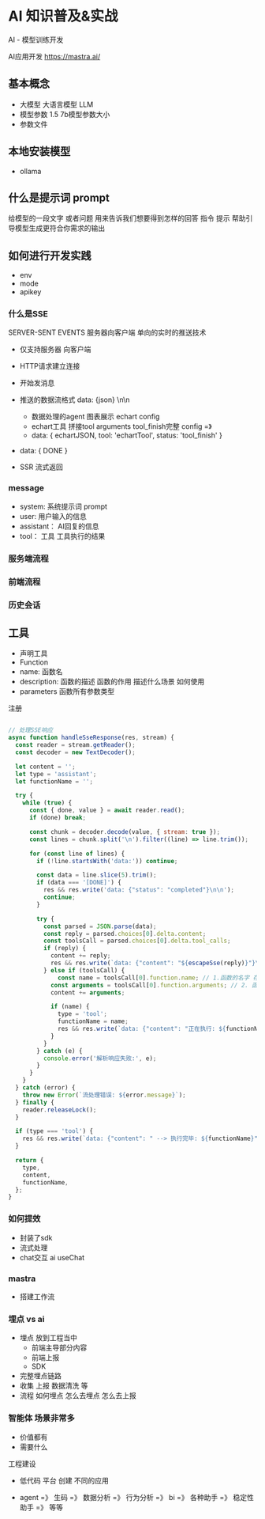 # AI 知识普及&实战

AI - 模型训练开发 

AI应用开发  https://mastra.ai/

## 基本概念
- 大模型 大语言模型 LLM 
- 模型参数 1.5 7b模型参数大小 
- 参数文件 

## 本地安装模型 
- ollama 

## 什么是提示词 prompt
给模型的一段文字 或者问题 用来告诉我们想要得到怎样的回答 
指令 提示 帮助引导模型生成更符合你需求的输出

## 如何进行开发实践
- env
- mode
- apikey

### 什么是SSE
SERVER-SENT EVENTS  服务器向客户端 单向的实时的推送技术 

- 仅支持服务器 向客户端 
- HTTP请求建立连接
- 开始发消息 
- 推送的数据流格式 data: {json} \n\n
    - 数据处理的agent 图表展示 echart config 
    - echart工具 拼接tool arguments tool_finish完整 config =》 
    - data: { echartJSON, tool: 'echartTool', status: 'tool_finish' } 
    <Echart config = echartJSON>
- data: { DONE } 

- SSR 流式返回 

### message
- system: 系统提示词 prompt 
- user: 用户输入的信息
- assistant： AI回复的信息
- tool： 工具 工具执行的结果 

### 服务端流程

### 前端流程

### 历史会话

## 工具
- 声明工具
- Function
- name: 函数名
- description: 函数的描述 函数的作用 描述什么场景 如何使用 
- parameters 函数所有参数类型 

注册

```js

// 处理SSE响应
async function handleSseResponse(res, stream) {
  const reader = stream.getReader();
  const decoder = new TextDecoder();

  let content = '';
  let type = 'assistant';
  let functionName = '';

  try {
    while (true) {
      const { done, value } = await reader.read();
      if (done) break;

      const chunk = decoder.decode(value, { stream: true });
      const lines = chunk.split('\n').filter((line) => line.trim());

      for (const line of lines) {
        if (!line.startsWith('data:')) continue;

        const data = line.slice(5).trim();
        if (data === '[DONE]') {
          res && res.write('data: {"status": "completed"}\n\n');
          continue;
        }

        try {
          const parsed = JSON.parse(data);
          const reply = parsed.choices[0].delta.content;
          const toolsCall = parsed.choices[0].delta.tool_calls;
          if (reply) {
            content += reply;
            res && res.write(`data: {"content": "${escapeSse(reply)}"}\n\n`);
          } else if (toolsCall) {
              const name = toolsCall[0].function.name; // 1.函数的名字 存储函数名称 
            const arguments = toolsCall[0].function.arguments; // 2. 函数参数拼接 writeCode方法 需要code参数 拼接参数 reactreact-dom
            content += arguments;

            if (name) {
              type = 'tool';
              functionName = name;
              res && res.write(`data: {"content": "正在执行: ${functionName}"}\n\n`);
            }
          }
        } catch (e) {
          console.error('解析响应失败:', e);
        }
      }
    }
  } catch (error) {
    throw new Error(`流处理错误: ${error.message}`);
  } finally {
    reader.releaseLock();
  }

  if (type === 'tool') {
    res && res.write(`data: {"content": " --> 执行完毕: ${functionName}"}\n\n`);
  }

  return {
    type,
    content,
    functionName,
  };
}
```


### 如何提效

- 封装了sdk
- 流式处理
- chat交互 ai useChat


### mastra
- 搭建工作流


### 埋点 vs ai
- 埋点 放到工程当中 
    - 前端主导部分内容
    - 前端上报
    - SDK 
- 完整埋点链路 
- 收集 上报 数据清洗 等
- 流程 如何埋点 怎么去埋点 怎么去上报 

### 智能体 场景非常多 
- 价值都有
- 需要什么

工程建设
- 低代码 平台 创建 不同的应用  

- agent 
=》 生码 =》 数据分析 =》 行为分析 =》 bi =》 各种助手 =》 稳定性助手  =》 等等
